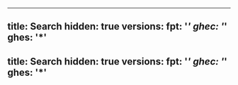 ------
title: Search
hidden: true
versions:
  fpt: '*'
  ghec: '*'
  ghes: '*'
---

title: Search
hidden: true
versions:
  fpt: '*'
  ghec: '*'
  ghes: '*'
---

